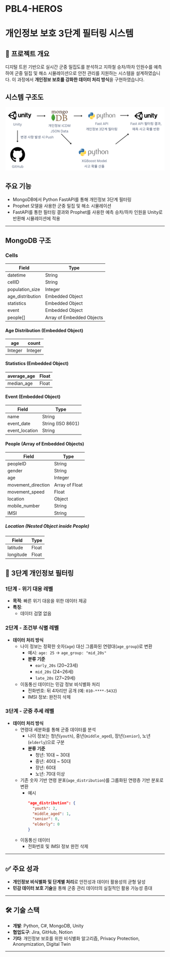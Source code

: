 # PBL4-HEROS
# 개인정보 보호 3단계 필터링 시스템

## 📌 프로젝트 개요
디지털 트윈 기반으로 실시간 군중 밀집도를 분석하고 지하철 승차/하차 인원수를 예측하여 군중 밀집 및 해소 시뮬레이션으로 안전 관리를 지원하는 시스템을 설계하였습니다. 이 과정에서 **개인정보 보호를 강화한 데이터 처리 방식**을 구현하였습니다.

## 시스템 구조도

![시스템 구조도](./System-Architecture.jpg)

## 주요 기능
- MongoDB에서 Python FastAPI를 통해 개인정보 3단계 필터링
- Prophet 모델을 사용한 군중 밀집 및 해소 시뮬레이션
- FastAPI를 통한 필터링 결과와 Prophet를 사용한 예측 승차/하차 인원을 Unity로 반환해 시뮬레이션에 적용
---


## MongoDB 구조

### Cells

| Field             | Type               |
|-------------------|--------------------|
| datetime          | String             |
| cellID            | String             |
| population_size   | Integer            |
| age_distribution  | Embedded Object    |
| statistics        | Embedded Object    |
| event             | Embedded Object    |
| people[]          | Array of Embedded Objects |

#### Age Distribution (Embedded Object)

| age   | count |
|-------|-------|
| Integer | Integer |

#### Statistics (Embedded Object)

| average_age | Float |
|-------------|-------|
| median_age  | Float |

#### Event (Embedded Object)

| Field           | Type             |
|-----------------|------------------|
| name            | String           |
| event_date      | String (ISO 8601)|
| event_location  | String           |

#### People (Array of Embedded Objects)

| Field            | Type            |
|------------------|-----------------|
| peopleID         | String          |
| gender           | String          |
| age              | Integer         |
| movement_direction| Array of Float  |
| movement_speed   | Float           |
| location         | Object          |
| mobile_number    | String          |
| IMSI             | String          |

##### Location (Nested Object inside People)

| Field    | Type   |
|----------|--------|
| latitude | Float  |
| longitude| Float  |


## 🌟 3단계 개인정보 필터링
### **1단계 - 위기 대응 레벨**
- **목적**: 빠른 위기 대응을 위한 데이터 제공
- **특징**: 
  - 데이터 검열 없음

### **2단계 - 조건부 식별 레벨**
- **데이터 처리 방식**
  - 나이 정보는 정확한 숫자(`age`) 대신 그룹화된 연령대(`age_group`)로 변환
    - 예시: `age: 25` → `age_group: "mid_20s"`
    - **분류 기준**
      - `early_20s` (20~23세)
      - `mid_20s` (24~26세)
      - `late_20s` (27~29세)
  - 이동통신 데이터는 민감 정보 비식별화 처리
    - 전화번호: 뒤 4자리만 공개 (예: `010-****-5432`)
    - IMSI 정보: 완전히 삭제

### **3단계 - 군중 추세 레벨**
- **데이터 처리 방식**
  - 연령대 세분화를 통해 군중 데이터를 분석
    - 나이 정보는 청년(`youth`), 중년(`middle_aged`), 장년(`senior`), 노년(`elderly`)으로 구분
    - **분류 기준**
      - 청년: 10대 ~ 30대
      - 중년: 40대 ~ 50대
      - 장년: 60대
      - 노년: 70대 이상
  - 기존 숫자 기반 연령 분포(`age_distribution`)를 그룹화된 연령층 기반 분포로 변환
    - 예시
      ```json
      "age_distribution": {
        "youth": 2,
        "middle_aged": 1,
        "senior": 0,
        "elderly": 0
      }
      ```
  - 이동통신 데이터
    - 전화번호 및 IMSI 정보 완전 삭제

---

## ✅ 주요 성과
- **개인정보 비식별화 및 단계별 처리**로 안전성과 데이터 활용성의 균형 달성
- **민감 데이터 보호 기술**을 통해 군중 관리 데이터의 실질적인 활용 가능성 증대

---


## 🛠 기술 스택
- **개발**: Python, C#, MongoDB, Unity
- **협업도구**: Jira, GitHub, Notion
- **기타**: 개인정보 보호를 위한 비식별화 알고리즘, Privacy Protection, Anonymization, Digital Twin  

---


